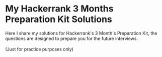 # My Hackerrank 3 Months Preparation Kit Solutions
Here I share my solutions for Hackerrank's 3 Month's Preparation Kit, the questions are designed to prepare you for the future interviews.</br>
</br>
(Just for practice purposes only)
